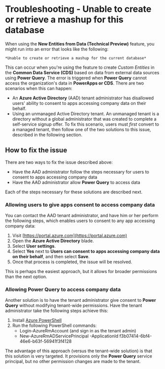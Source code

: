 <properties
    pageTitle="Troubleshooting - Unable to create or retrieve a mashup for this database | Microsoft PowerApps"
    description="Resolve issues creating a Custom Entity using CDS and Power Query, by administrator changes to AAD restrictions."
    services=""
    suite="powerapps"
    documentationCenter="na"
    authors="mllopis"
    manager="kfend"
    editor=""
    tags=""/>

<tags
   ms.service="powerapps"
   ms.devlang="na"
   ms.topic="article"
   ms.tgt_pltfrm="na"
   ms.workload="na"
   ms.date="08/18/2017"
   ms.author="millopis"/>

# Troubleshooting - Unable to create or retrieve a mashup for this database

When using the **New Entities from Data (Technical Preview)** feature, you might run into an error that looks like the following:

    *Unable to create or retrieve a mashup for the current database*

This can occur when you're using the feature to create *Custom Entities* in the **Common Data Service (CDS)** based on data from external data sources using **Power Query**. The error is triggered when **Power Query** cannot access the organization's data in **PowerApps or CDS**. There are two scenarios when this can happen:

-   An **Azure Active Directory** (AAD) tenant administrator has disallowed users' ability to consent to apps accessing company data on their behalf.
-   Using an unmanaged Active Directory tenant. An unmanaged tenant is a directory without a global administrator that was created to complete a self-service signup offer. To fix this scenario, users must *first* convert to a managed tenant, then follow one of the two solutions to this issue, described in the following section.

## How to fix the issue

There are two ways to fix the issue described above:

-   Have the AAD administrator follow the steps necessary for users to consent to apps accessing company data
-   Have the AAD administrator allow **Power Query** to access data

Each of the steps necessary for these solutions are described next.

### Allowing users to give apps consent to access company data

You can contact the AAD tenant administrator, and have him or her perform the following steps, which enables users to consent to any app accessing company data:

1.  Visit [https://portal.azure.com](https://portal.azure.com)
2.  Open the **Azure Active Directory** blade.
3.  Select **User settings**.
4.  Select **Yes** next to **Users can consent to apps accessing company data on their behalf**, and then select **Save**.
5.  Once that process is completed, the issue will be resolved.

This is perhaps the easiest approach, but it allows for broader permissions than the next option.

### Allowing Power Query to access company data

Another solution is to have the tenant administrator give consent to **Power Query** without modifying tenant-wide permissions. Have the tenant administrator take the following steps achieve this:

1.  Install [Azure PowerShell](https://docs.microsoft.com/powershell/azure/install-azurerm-ps)
2.  Run the following PowerShell commands:
    -   Login-AzureRmAccount (and sign in as the tenant admin)
    -   New-AzureRmADServicePrincipal -ApplicationId f3b07414-6bf4-46e6-b63f-56941f3f4128

The advantage of this approach (versus the tenant-wide solution) is that this solution is very targeted. It provisions only the **Power Query** service principal, but no other permission changes are made to the tenant.
